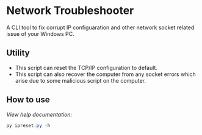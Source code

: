 # Network Troubleshooter

A CLI tool to fix corrupt IP configuaration and other network socket related issue of your Windows PC. 

## Utility

- This script can reset the TCP/IP configuration to default.
- This script can also recover the computer from any socket errors which arise due to some malicious script on the computer.

## How to use

<em>View help documentation:</em>
```powershell
py ipreset.py -h
```